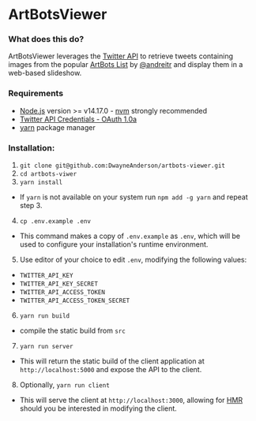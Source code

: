 # ArtBotsViewer

### What does this do?

ArtBotsViewer leverages the [Twitter API](https://developer.twitter.com/) to retrieve tweets containing images from the popular [ArtBots List](https://twitter.com/i/lists/976556889981906945) by [@andreitr](https://twitter.com/andreitr) and display them in a web-based slideshow.

### Requirements

* [Node.js](https://nodejs.org/) version >= v14.17.0 - [nvm](https://github.com/nvm-sh/nvm) strongly recommended
* [Twitter API Credentials - OAuth 1.0a](https://developer.twitter.com/en/docs/authentication/oauth-1-0a)
* [yarn](https://yarnpkg.com/) package manager

### Installation:
1) `git clone git@github.com:DwayneAnderson/artbots-viewer.git`
2) `cd artbots-viwer`
3) `yarn install`
* If `yarn` is not available on your system  run `npm add -g yarn` and repeat step 3.
4) `cp .env.example .env`
* This command makes a copy of `.env.example` as `.env`, which will be used to configure your installation's runtime environment.
5) Use editor of your choice to edit `.env`, modifying the following values:
* `TWITTER_API_KEY`
* `TWITTER_API_KEY_SECRET`
* `TWITTER_API_ACCESS_TOKEN`
* `TWITTER_API_ACCESS_TOKEN_SECRET`
6) `yarn run build`
* compile the static build from `src`
7) `yarn run server`
* This will return the static build of the client application at `http://localhost:5000` and expose the API to the client.
8) Optionally, `yarn run client`
* This will serve the client at `http://localhost:3000`, allowing for [HMR](https://webpack.js.org/concepts/hot-module-replacement/) should you be interested in modifying the client.
